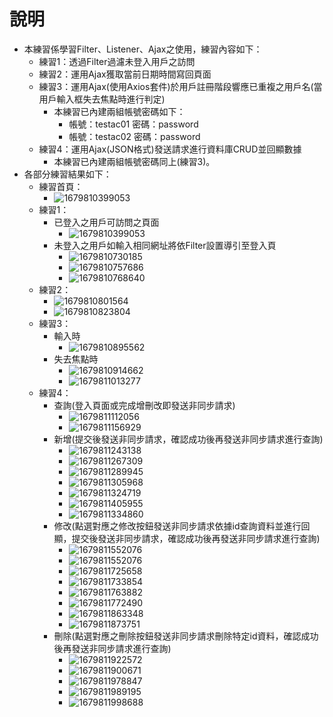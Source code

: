 # 說明

* 本練習係學習Filter、Listener、Ajax之使用，練習內容如下：
  * 練習1：透過Filter過濾未登入用戶之訪問
  * 練習2：運用Ajax獲取當前日期時間寫回頁面
  * 練習3：運用Ajax(使用Axios套件)於用戶註冊階段響應已重複之用戶名(當用戶輸入框失去焦點時進行判定)
    * 本練習已內建兩組帳號密碼如下：
      * 帳號：testac01 密碼：password
      * 帳號：testac02 密碼：password
  * 練習4：運用Ajax(JSON格式)發送請求進行資料庫CRUD並回顯數據
    * 本練習已內建兩組帳號密碼同上(練習3)。
* 各部分練習結果如下：
  * 練習首頁：
    * ![1679810399053](image/readme/1679810399053.png)
  * 練習1：
    * 已登入之用戶可訪問之頁面
      * ![1679810399053](image/readme/1679810657412.png)
    * 未登入之用戶如輸入相同網址將依Filter設置導引至登入頁
      * ![1679810730185](image/readme/1679810730185.png)
      * ![1679810757686](image/readme/1679810757686.png)
      * ![1679810768640](image/readme/1679810768640.png)
  * 練習2：
    * ![1679810801564](image/readme/1679810801564.png)
    * ![1679810823804](image/readme/1679810823804.png)
  * 練習3：
    * 輸入時
      * ![1679810895562](image/readme/1679810895562.png)
    * 失去焦點時
      * ![1679810914662](image/readme/1679810914662.png)
      * ![1679811013277](image/readme/1679811013277.png)
  * 練習4：
    * 查詢(登入頁面或完成增刪改即發送非同步請求)
      * ![1679811112056](image/readme/1679811112056.png)
      * ![1679811156929](image/readme/1679811156929.png)
    * 新增(提交後發送非同步請求，確認成功後再發送非同步請求進行查詢)
      * ![1679811243138](image/readme/1679811243138.png)
      * ![1679811267309](image/readme/1679811267309.png)
      * ![1679811289945](image/readme/1679811289945.png)
      * ![1679811305968](image/readme/1679811305968.png)
      * ![1679811324719](image/readme/1679811324719.png)
      * ![1679811405955](image/readme/1679811405955.png)
      * ![1679811334860](image/readme/1679811334860.png)
    * 修改(點選對應之修改按鈕發送非同步請求依據id查詢資料並進行回顯，提交後發送非同步請求，確認成功後再發送非同步請求進行查詢)
      * ![1679811552076](image/readme/1679811552076.png)
      * ![1679811552076](image/readme/1679811518412.png)
      * ![1679811725658](image/readme/1679811725658.png)
      * ![1679811733854](image/readme/1679811733854.png)
      * ![1679811763882](image/readme/1679811763882.png)
      * ![1679811772490](image/readme/1679811772490.png)
      * ![1679811863348](image/readme/1679811863348.png)
      * ![1679811873751](image/readme/1679811873751.png)
    * 刪除(點選對應之刪除按鈕發送非同步請求刪除特定id資料，確認成功後再發送非同步請求進行查詢)
      * ![1679811922572](image/readme/1679811922572.png)
      * ![1679811900671](image/readme/1679811900671.png)
      * ![1679811978847](image/readme/1679811978847.png)
      * ![1679811989195](image/readme/1679811989195.png)
      * ![1679811998688](image/readme/1679811998688.png)
